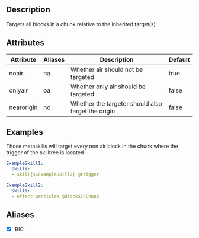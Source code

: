 ## Description
Targets all blocks in a chunk relative to the inherited target(s)

## Attributes
| Attribute | Aliases   | Description                                                          | Default |
|-----------|-----------|----------------------------------------------------------------------|---------|
| noair     | na        | Whether air should not be targeted                                   | true    |
| onlyair   | oa        | Whether only air should be targeted                                  | false   |
| nearorigin| no        | Whether the targeter should also target the origin                   | false   |


## Examples
Those metaskills will target every non air block in the chunk where the trigger of the skilltree is located
```yaml
ExampleSkill1:
  Skills:
  - skill{s=ExampleSkill2} @trigger

ExampleSkill2:
  Skills:
  - effect:particles @BlocksInChunk
```


## Aliases
- [x] BIC